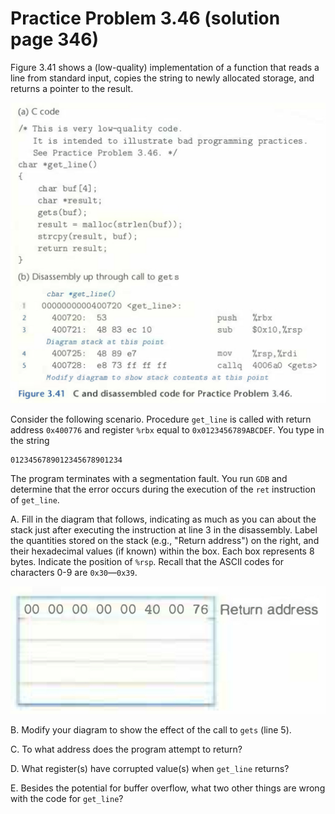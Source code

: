 # Practice Problem 3.46 (solution page 346)
Figure 3.41 shows a (low-quality) implementation of a function that reads a line from standard input, copies the string to newly allocated storage, and returns a pointer to the result.

![](./images/3.46_figure_3.41.png)

Consider the following scenario. Procedure `get_line` is called with return address `0x400776` and register `%rbx` equal to `0x0123456789ABCDEF`. You type in the string

```
0123456789012345678901234
```

The program terminates with a segmentation fault. You run `GDB` and determine that the error occurs during the execution of the `ret` instruction of `get_line`.

A. Fill in the diagram that follows, indicating as much as you can about the stack just after executing the instruction at line 3 in the disassembly. Label the quantities stored on the stack (e.g., "Return address") on the right, and their hexadecimal values (if known) within the box. Each box represents 8 bytes.
Indicate the position of `%rsp`. Recall that the ASCIl codes for characters 0-9 are `0x30`—`0x39`.

![](./images/3.46_2.png)

B. Modify your diagram to show the effect of the call to `gets` (line 5).

C. To what address does the program attempt to return?

D. What register(s) have corrupted value(s) when `get_line` returns?

E. Besides the potential for buffer overflow, what two other things are wrong with the code for `get_line`?